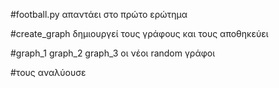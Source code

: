 #football.py απαντάει στο πρώτο ερώτημα

#create_graph δημιουργεί τους γράφους και τους αποθηκεύει

#graph_1 graph_2 graph_3 οι νέοι random γράφοι

#τους αναλύουσε

